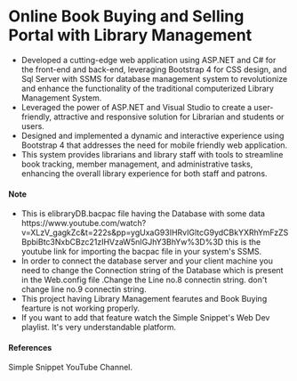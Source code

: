 <h1>Online Book Buying and Selling Portal with Library Management</h1>
<ul><li>Developed a cutting-edge web application using ASP.NET and C# for the front-end and back-end, leveraging Bootstrap 4 for CSS design, and Sql Server with SSMS for database management system to revolutionize and enhance the functionality of the traditional computerized Library Management System.</li>
<li>Leveraged the power of ASP.NET and Visual Studio to create a user-friendly, attractive and responsive solution for Librarian and students or users.</li>
<li>Designed and implemented a dynamic and interactive experience using Bootstrap 4 that addresses the need for mobile friendly web application. </li>
<li>This system provides librarians and library staff with tools to streamline book tracking, member management, and administrative tasks, enhancing the overall library experience for both staff and patrons.</li></ul>

<h4>Note</h4><ul><li><span>This is elibraryDB.bacpac file having the Database with some data <href>https://www.youtube.com/watch?v=XLzV_gagkZc&t=222s&pp=ygUxaG93IHRvIGltcG9ydCBkYXRhYmFzZSBpbiBtc3NxbCBzc21zIHVzaW5nIGJhY3BhYw%3D%3D</href> this is the youtube link for importing the bacpac file in your system's SSMS. </span></li>
<li><span>In order to connect the database server and your client machine you need to change the Connection string of the Database which is present in the Web.config file .Change the Line no.8 connectin string. don't change line no.9 connectin string.  </span></li>
<li><span>This project having Library Management fearutes and Book Buying fearture is not working properly.</span></li>
<li><span>If you want to add that feature watch the Simple Snippet's Web Dev playlist. It's very understandable platform.</span></li></ul>

<h4>References</h4>
<span>Simple Snippet YouTube Channel.</span>
